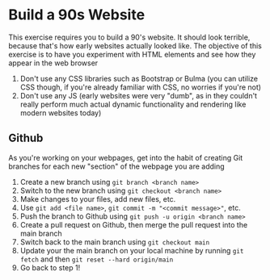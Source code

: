 # Build a 90s Website
This exercise requires you to build a 90's website. It should look terrible, because that's how early websites actually looked like. The objective of this exercise is to have you experiment with HTML elements and see how they appear in the web browser

1. Don't use any CSS libraries such as Bootstrap or Bulma (you can utilize CSS though, if you're already familiar with CSS, no worries if you're not)
2. Don't use any JS (early websites were very "dumb", as in they couldn't really perform much actual dynamic functionality and rendering like modern websites today)

## Github
As you're working on your webpages, get into the habit of creating Git branches for each new "section" of the webpage you are adding

1. Create a new branch using `git branch <branch name>`
2. Switch to the new branch using `git checkout <branch name>`
3. Make changes to your files, add new files, etc.
4. Use `git add <file name>`, `git commit -m "<commit message>"`, etc.
5. Push the branch to Github using `git push -u origin <branch name>`
6. Create a pull request on Github, then merge the pull request into the main branch
7. Switch back to the main branch using `git checkout main`
8. Update your the main branch on your local machine by running `git fetch` and then `git reset --hard origin/main`
9. Go back to step 1!
